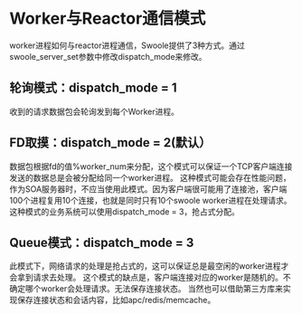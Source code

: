 Worker与Reactor通信模式
=====
worker进程如何与reactor进程通信，Swoole提供了3种方式。通过swoole_server_set参数中修改dispatch_mode来修改。

轮询模式：dispatch_mode = 1
-----
收到的请求数据包会轮询发到每个Worker进程。

FD取摸：dispatch_mode = 2(默认）
-----
数据包根据fd的值%worker_num来分配，这个模式可以保证一个TCP客户端连接发送的数据总是会被分配给同一个worker进程。
这种模式可能会存在性能问题，作为SOA服务器时，不应当使用此模式。因为客户端很可能用了连接池，客户端100个进程复用10个连接，也就是同时只有10个swoole worker进程在处理请求。这种模式的业务系统可以使用dispatch_mode = 3，抢占式分配。

Queue模式：dispatch_mode = 3
-----
此模式下，网络请求的处理是抢占式的，这可以保证总是最空闲的worker进程才会拿到请求去处理。
这个模式的缺点是，客户端连接对应的worker是随机的。不确定哪个worker会处理请求。无法保存连接状态。
当然也可以借助第三方库来实现保存连接状态和会话内容，比如apc/redis/memcache。


